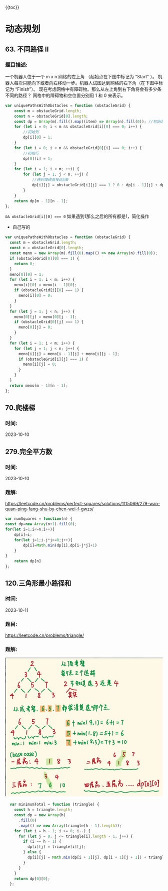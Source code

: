 {{toc}}
# 动态规划
## 63. 不同路径 II
### 题目描述:
一个机器人位于一个 m x n 网格的左上角 （起始点在下图中标记为 “Start” ）。
机器人每次只能向下或者向右移动一步。机器人试图达到网格的右下角（在下图中标记为 “Finish”）。
现在考虑网格中有障碍物。那么从左上角到右下角将会有多少条不同的路径？
网格中的障碍物和空位置分别用 1 和 0 来表示。
```js
var uniquePathsWithObstacles = function (obstacleGrid) {
    const m = obstacleGrid.length;
    const n = obstacleGrid[0].length;
    const dp = Array(m).fill().map((item) => Array(n).fill(0)); //初始dp数组
    for (let i = 0; i < m && obstacleGrid[i][0] === 0; i++) {
        //初始列
        dp[i][0] = 1;
    }
    for (let i = 0; i < n && obstacleGrid[0][i] === 0; i++) {
        //初始行
        dp[0][i] = 1;
    }
    for (let i = 1; i < m; ++i) {
        for (let j = 1; j < n; ++j) {
            //遇到障碍直接返回0
            dp[i][j] = obstacleGrid[i][j] === 1 ? 0 : dp[i - 1][j] + dp[i][j - 1];
        }
    }
    return dp[m - 1][n - 1];
};
```
`&& obstacleGrid[i][0] === 0` 如果遇到1那么之后的所有都是1，简化操作
- 自己写的
```js
var uniquePathsWithObstacles = function (obstacleGrid) {
  const m = obstacleGrid.length;
  const n = obstacleGrid[0].length;
  const meno = new Array(m).fill(0).map(() => new Array(n).fill(0));
  if (obstacleGrid[0][0] === 1) {
    return 0;
  }
  meno[0][0] = 1;
  for (let i = 1; i < m; i++) {
    meno[i][0] = meno[i - 1][0];
    if (obstacleGrid[i][0] === 1) {
      meno[i][0] = 0;
    }
  }
  for (let j = 1; j < n; j++) {
    meno[0][j] = meno[0][j - 1];
    if (obstacleGrid[0][j] === 1) {
      meno[0][j] = 0;
    }
  }
  for (let i = 1; i < m; i++) {
    for (let j = 1; j < n; j++) {
      meno[i][j] = meno[i - 1][j] + meno[i][j - 1];
      if (obstacleGrid[i][j] === 1) {
        meno[i][j] = 0;
      }
    }
  }
  return meno[m - 1][n - 1];
};
```
## 70.爬楼梯
### 时间:
2023-10-10
## 279.完全平方数
### 时间:
2023-10-10
### 题解:
https://leetcode.cn/problems/perfect-squares/solutions/1115069/279-wan-quan-ping-fang-shu-by-chen-wei-f-gwzs/
```js
var numSquares = function(n) {
const dp=new Array(n+1).fill(0);
for(let i=1;i<=n;i++){
    dp[i]=i;
    for(let j=1;i-j*j>=0;j++){
        dp[i]=Math.min(dp[i],dp[i-j*j]+1)
    }
}
    return dp[n]
};
```
## 120.三角形最小路径和
### 时间:
2023-10-11
### 题目:
https://leetcode.cn/problems/triangle/
### 题解:
![|560](photo&pdf/Pasted%20image%2020231011210316.png)
```js
  var minimumTotal = function (triangle) {
    const h = triangle.length;
    const dp = new Array(h)
      .fill(0)
      .map(() => new Array(triangle[h - 1].length));
    for (let i = h - 1; i >= 0; i--) {
      for (let j = 0; j <= triangle[i].length - 1; j++) {
        if (i == h - 1) {
          dp[i][j] = triangle[i][j];
        } else {
          dp[i][j] = Math.min(dp[i + 1][j], dp[i + 1][j + 1]) + triangle[i][j];
        }
      }
    }
    return dp[0][0];
  };
```
